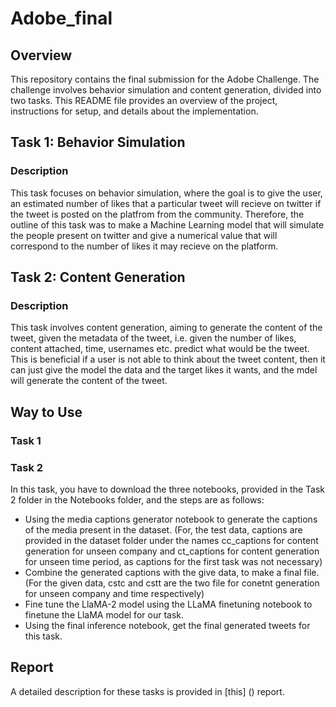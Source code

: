 # Adobe_final

## Overview

This repository contains the final submission for the Adobe Challenge. The challenge involves behavior simulation and content generation, divided into two tasks. This README file provides an overview of the project, instructions for setup, and details about the implementation.

## Task 1: Behavior Simulation

### Description

This task focuses on behavior simulation, where the goal is to give the user, an estimated number of likes that a particular tweet will recieve on twitter if the tweet is posted on the platfrom from the community. 
Therefore, the outline of this task was to make a Machine Learning model that will simulate the people present on twitter and give a numerical value that will correspond to the number of likes it may recieve on the platform. 

## Task 2: Content Generation

### Description

This task involves content generation, aiming to generate the content of the tweet, given the metadata of the tweet, i.e. given the number of likes, content attached, time, usernames etc. predict what would be the tweet. This is beneficial if a user is not able to think about the tweet content, then it can just give the model the data and the target likes it wants, and the mdel will generate the content of the tweet.

## Way to Use

### Task 1



### Task 2

In this task, you have to download the three notebooks, provided in the Task 2 folder in the Notebooks folder, and the steps are as follows:

- Using the media captions generator notebook to generate the captions of the media present in the dataset. (For, the test data, captions are provided in the dataset folder under the names cc_captions for content generation for unseen company and ct_captions for content generation for unseen time period, as captions for the first task was not necessary)
- Combine the generated captions with the give data, to make a final file. (For the given data, cstc and cstt are the two file for conetnt generation for unseen company and time respectively)
- Fine tune the LlaMA-2 model using the LLaMA finetuning notebook to finetune the LlaMA model for our task.
- Using the final inference notebook, get the final generated tweets for this task. 

## Report

A detailed description for these tasks is provided in [this] () report.  